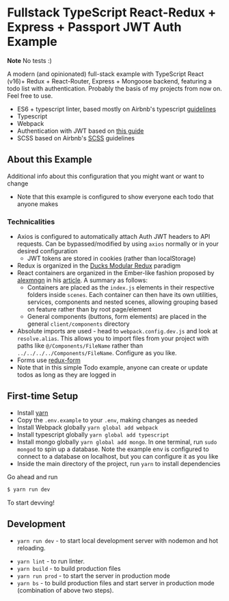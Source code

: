 # Fullstack TypeScript React-Redux + Express + Passport JWT Auth Example

**Note** No tests :)

A modern (and opinionated) full-stack example with TypeScript React (v16)+ Redux + React-Router, Express + Mongoose backend, featuring a todo list with authentication. Probably the basis of my projects from now on. Feel free to use.

* ES6 + typescript linter, based mostly on Airbnb's typescript [guidelines](https://github.com/airbnb/javascript)
* Typescript
* Webpack
* Authentication with JWT based on [this guide](https://medium.com/@rajaraodv/securing-react-redux-apps-with-jwt-tokens-fcfe81356ea0)
* SCSS based on Airbnb's [SCSS](https://github.com/airbnb/css) guidelines

## About this Example

Additional info about this configuration that you might want or want to change

* Note that this example is configured to show everyone each todo that anyone makes

### Technicalities

* Axios is configured to automatically attach Auth JWT headers to API requests. Can be bypassed/modified by using `axios` normally or in your desired configuration
  * JWT tokens are stored in cookies (rather than localStorage)
* Redux is organized in the [Ducks Modular Redux](https://github.com/erikras/ducks-modular-redux) paradigm
* React containers are organized in the Ember-like fashion proposed by [alexmngn](https://medium.com/@alexmngn) in his [article](https://medium.com/@alexmngn/how-to-better-organize-your-react-applications-2fd3ea1920f1). A summary as follows:
  * Containers are placed as the `index.js` elements in their respective folders inside `scenes`. Each container can then have its own utilities, services, components and nested scenes, allowing grouping based on feature rather than by root page/element
  * General components (buttons, form elements) are placed in the general `client/components` directory
* Absolute imports are used - head to `webpack.config.dev.js` and look at `resolve.alias`. This allows you to import files from your project with paths like `@/Components/FileName` rather than `../../../../Components/FileName`. Configure as you like.
* Forms use [redux-form](https://github.com/https://redux-form.com)
* Note that in this simple Todo example, anyone can create or update todos as long as they are logged in

## First-time Setup

* Install [yarn](https://yarnpkg.com/en/docs/install)
* Copy the `.env.example` to your `.env`, making changes as needed
* Install Webpack globally `yarn global add webpack`
* Install typescript globally `yarn global add typescript`
* Install mongo globally `yarn global add mongo`. In one terminal, run `sudo mongod` to spin up a database. Note the example env is configured to connect to a database on localhost, but you can configure it as you like
* Inside the main directory of the project, run `yarn` to install dependencies

Go ahead and run
```bash
$ yarn run dev
```

To start devving!

## Development

* `yarn run dev` - to start local development server with nodemon and hot reloading.
<!-- * `yarn test` - to run unit tests. -->
* `yarn lint` - to run linter.
* `yarn build` - to build production files
* `yarn run prod` - to start the server in production mode
* `yarn bs` - to build production files and start server in production mode (combination of above two steps).
